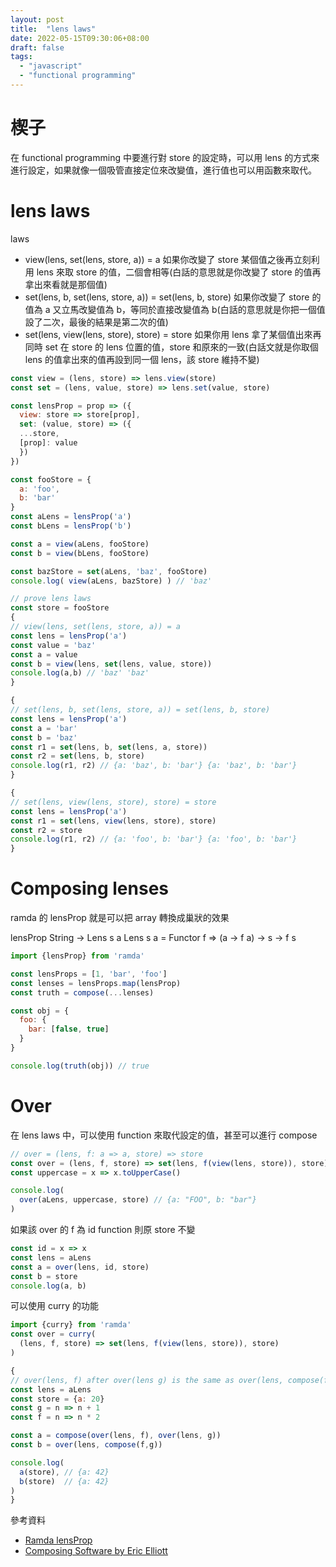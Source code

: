 ```yaml
---
layout: post
title:  "lens laws"
date: 2022-05-15T09:30:06+08:00
draft: false
tags: 
  - "javascript"
  - "functional programming"
---
```

# 楔子
在 functional programming 中要進行對 store 的設定時，可以用 lens 的方式來進行設定，如果就像一個吸管直接定位來改變值，進行值也可以用函數來取代。

# lens laws

laws
- view(lens, set(lens, store, a)) = a
如果你改變了 store 某個值之後再立刻利用 lens 來取 store 的值，二個會相等(白話的意思就是你改變了 store 的值再拿出來看就是那個值)
- set(lens, b, set(lens, store, a)) = set(lens, b, store)
如果你改變了 store 的值為 a 又立馬改變值為 b，等同於直接改變值為 b(白話的意思就是你把一個值設了二次，最後的結果是第二次的值)
- set(lens, view(lens, store), store) = store
如果你用 lens 拿了某個值出來再同時 set 在 store 的 lens 位置的值，store 和原來的一致(白話文就是你取個 lens 的值拿出來的值再設到同一個 lens，該 store 維持不變)

```javascript
const view = (lens, store) => lens.view(store)
const set = (lens, value, store) => lens.set(value, store)

const lensProp = prop => ({
  view: store => store[prop],
  set: (value, store) => ({
  ...store,
  [prop]: value
  })
})

const fooStore = {
  a: 'foo',
  b: 'bar'
}
const aLens = lensProp('a')
const bLens = lensProp('b')

const a = view(aLens, fooStore)
const b = view(bLens, fooStore)

const bazStore = set(aLens, 'baz', fooStore)
console.log( view(aLens, bazStore) ) // 'baz'

// prove lens laws
const store = fooStore
{
// view(lens, set(lens, store, a)) = a
const lens = lensProp('a')
const value = 'baz'
const a = value
const b = view(lens, set(lens, value, store))
console.log(a,b) // 'baz' 'baz'
}

{
// set(lens, b, set(lens, store, a)) = set(lens, b, store)
const lens = lensProp('a')
const a = 'bar'
const b = 'baz'
const r1 = set(lens, b, set(lens, a, store))
const r2 = set(lens, b, store)
console.log(r1, r2) // {a: 'baz', b: 'bar'} {a: 'baz', b: 'bar'}
}

{
// set(lens, view(lens, store), store) = store
const lens = lensProp('a')
const r1 = set(lens, view(lens, store), store)
const r2 = store
console.log(r1, r2) // {a: 'foo', b: 'bar'} {a: 'foo', b: 'bar'}
}

```

# Composing lenses

ramda 的 lensProp 就是可以把 array 轉換成巢狀的效果

lensProp
String → Lens s a
Lens s a = Functor f => (a → f a) → s → f s

```javascript
import {lensProp} from 'ramda'

const lensProps = [1, 'bar', 'foo']
const lenses = lensProps.map(lensProp)
const truth = compose(...lenses)

const obj = {
  foo: {
    bar: [false, true]
  }
}

console.log(truth(obj)) // true
```

# Over

在 lens laws 中，可以使用 function 來取代設定的值，甚至可以進行 compose

```javascript
// over = (lens, f: a => a, store) => store
const over = (lens, f, store) => set(lens, f(view(lens, store)), store)
const uppercase = x => x.toUpperCase()

console.log(
  over(aLens, uppercase, store) // {a: "FOO", b: "bar"}
)
```

如果該 over 的 f 為 id function 則原 store 不變

```javascript
const id = x => x
const lens = aLens
const a = over(lens, id, store)
const b = store
console.log(a, b)
```

可以使用 curry 的功能

```javascript
import {curry} from 'ramda'
const over = curry(
  (lens, f, store) => set(lens, f(view(lens, store)), store)
)

{
// over(lens, f) after over(lens g) is the same as over(lens, compose(f,g))
const lens = aLens
const store = {a: 20}
const g = n => n + 1
const f = n => n * 2

const a = compose(over(lens, f), over(lens, g))
const b = over(lens, compose(f,g))

console.log(
  a(store), // {a: 42}
  b(store)  // {a: 42}
)
}

```


參考資料
- [Ramda lensProp](https://ramdajs.com/docs/#lensProp)
- [Composing Software by Eric Elliott](https://medium.com/javascript-scene/composing-software-the-book-f31c77fc3ddc)
